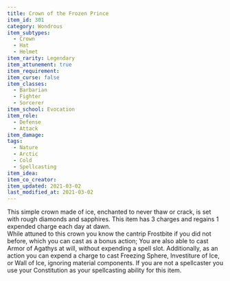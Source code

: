 ```yaml
---
title: Crown of the Frozen Prince
item_id: 301
category: Wondrous
item_subtypes: 
  - Crown
  - Hat
  - Helmet
item_rarity: Legendary
item_attunement: true
item_requirement: 
item_curse: false
item_classes: 
  - Barbarian
  - Fighter
  - Sorcerer
item_school: Evocation
item_role: 
  - Defense
  - Attack
item_damage: 
tags:
  - Nature
  - Arctic
  - Cold
  - Spellcasting
item_idea: 
item_co_creator: 
item_updated: 2021-03-02
last_modified_at: 2021-03-02
---
```


This simple crown made of ice, enchanted to never thaw or crack, is set with rough diamonds and sapphires. This item has 3 charges and regains 1 expended charge each day at dawn.  
While attuned to this crown you know the cantrip <magic-spell>Frostbite</magic-spell> if you did not before, which you can cast as a bonus action; You are also able to cast <magic-spell>Armor of Agathys</magic-spell> at will, without expending a spell slot. Additionally, as an action you can expend a charge to cast <magic-spell>Freezing Sphere</magic-spell>, <magic-spell>Investiture of Ice</magic-spell>, or <magic-spell>Wall of Ice</magic-spell>, ignoring material components. If you are not a spellcaster you use your Constitution as your spellcasting ability for this item.
